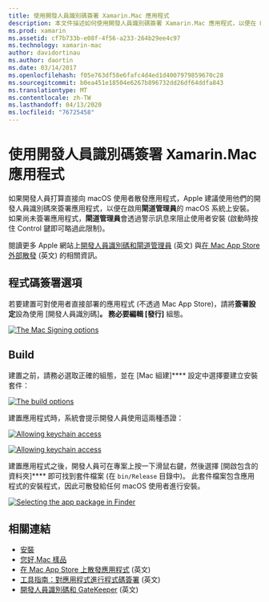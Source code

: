 ```yaml
---
title: 使用開發人員識別碼簽署 Xamarin.Mac 應用程式
description: 本文件描述如何使用開發人員識別碼簽署 Xamarin.Mac 應用程式，以便在 Mac App Store 外散發。 並討論程式碼簽署選項及建置。
ms.prod: xamarin
ms.assetid: cf7b733b-e08f-4f56-a233-264b29ee4c97
ms.technology: xamarin-mac
author: davidortinau
ms.author: daortin
ms.date: 03/14/2017
ms.openlocfilehash: f05e763df58e6fafc4d4ed1d4007979859670c28
ms.sourcegitcommit: b0ea451e18504e6267b896732dd26df64ddfa843
ms.translationtype: MT
ms.contentlocale: zh-TW
ms.lasthandoff: 04/13/2020
ms.locfileid: "76725458"
---
```

# <a name="signing-xamarinmac-apps-with-a-developer-id"></a>使用開發人員識別碼簽署 Xamarin.Mac 應用程式

如果開發人員打算直接向 macOS 使用者散發應用程式，Apple 建議使用他們的開發人員識別碼來簽署應用程式，以便在啟用**閘道管理員**的 macOS 系統上安裝。 如果尚未簽署應用程式，**閘道管理員**會透過警示訊息來阻止使用者安裝 (啟動時按住 Control 鍵即可略過此限制)。

閱讀更多 Apple 網站上[開發人員識別碼和閘道管理員](https://developer.apple.com/developer-id/) \(英文\) 與[在 Mac App Store 外部散發](https://developer.apple.com/library/content/documentation/IDEs/Conceptual/AppDistributionGuide/Introduction/Introduction.html) \(英文\) 的相關資訊。

## <a name="code-signing-options"></a>程式碼簽署選項

若要建置可對使用者直接部署的應用程式 (不透過 Mac App Store)，請將**簽署設定**設為使用 [開發人員識別碼]****。 務必要編輯 [發行]**** 組態。

 [![](signing-images/config02.png "The Mac Signing options")](signing-images/config02.png#lightbox)

## <a name="build"></a>Build

建置之前，請務必選取正確的組態，並在 [Mac 組建]**** 設定中選擇要建立安裝套件：

[![](signing-images/config03.png "The build options")](signing-images/config03.png#lightbox)

建置應用程式時，系統會提示開發人員使用這兩種憑證：

 [![](signing-images/image57.png "Allowing keychain access")](signing-images/image57.png#lightbox)

 [![](signing-images/image58.png "Allowing keychain access")](signing-images/image58.png#lightbox)

建置應用程式之後，開發人員可在專案上按一下滑鼠右鍵，然後選擇 [開啟包含的資料夾]**** 即可找到套件檔案 (在 `bin/Release` 目錄中)。 此套件檔案包含應用程式的安裝程式，因此可散發給任何 macOS 使用者進行安裝。

 [![](signing-images/image59.png "Selecting the app package in Finder")](signing-images/image59.png#lightbox)

## <a name="related-links"></a>相關連結

- [安裝](~//mac/get-started/installation.md)
- [您好,Mac 樣品](~//mac/get-started/hello-mac.md)
- [在 Mac App Store 上散發應用程式](https://developer.apple.com/devcenter/mac/checklist/) \(英文\)
- [工具指南：對應用程式進行程式碼簽署](https://developer.apple.com/library/mac/#documentation/ToolsLanguages/Conceptual/OSXWorkflowGuide/CodeSigning/CodeSigning.html) \(英文\)
- [開發人員識別碼和 GateKeeper](https://developer.apple.com/developer-id/) \(英文\)
